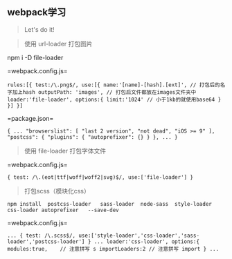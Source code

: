 ## webpack学习

> Let's do it!

> 使用 url-loader 打包图片

npm i -D file-loader

=webpack.config.js=

`
    rules:[{
        test:/\.png$/,
        use:[{
            name:'[name]-[hash].[ext]', // 打包后的名字加上hash
            outputPath: 'images', // 打包后文件都放在images文件夹中
            loader:'file-loader',
            options:{
            limit:'1024' // 小于1kb的就使用base64
            }
        }]
    }]
`

=package.json=

`
    {
        ...
        "browserslist": [
            "last 2 version",
            "not dead",
            "iOS >= 9"
        ],
        "postcss": {
            "plugins": {
            "autoprefixer": {}
            }
        },
        ...
    }
`

> 使用 file-loader 打包字体文件

=webpack.config.js=

`
    {
            test: /\.(eot|ttf|woff|woff2|svg)$/,
            use:['file-loader']
        }
`

> 打包scss（模块化css）

`
npm install 
postcss-loader  
sass-loader 
node-sass 
style-loader 
css-loader
autoprefixer  
--save-dev
`

=webpack.config.js=

`
...
{
    test: /\.scss$/,
    use:['style-loader','css-loader','sass-loader','postcss-loader']
}
...
    loader:'css-loader',
    options:{
        modules:true,    // 注意拼写 s
        importLoaders:2 // 注意拼写 import
    }
...
`